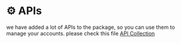 # ⚙️ APIs

we have added a lot of APIs to the package, so you can use them to manage your accounts. please check this file [API Collection](https://raw.githubusercontent.com/tomatophp/filament-accounts/master/api\_collection.json)
